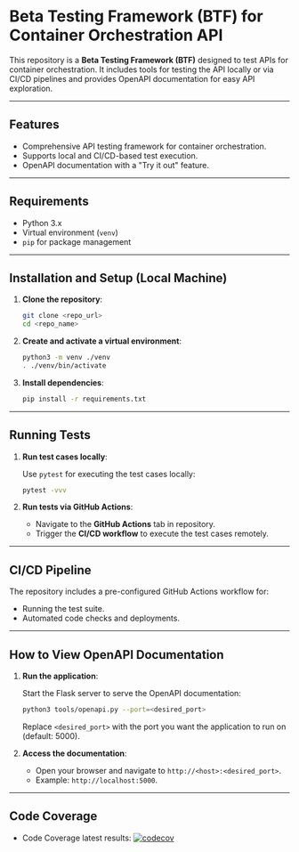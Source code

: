 # Beta Testing Framework (BTF) for Container Orchestration API

This repository is a **Beta Testing Framework (BTF)** designed to test APIs for container orchestration. It includes tools for testing the API locally or via CI/CD pipelines and provides OpenAPI documentation for easy API exploration.

---

## Features

- Comprehensive API testing framework for container orchestration.
- Supports local and CI/CD-based test execution.
- OpenAPI documentation with a "Try it out" feature.

---

## Requirements

- Python 3.x
- Virtual environment (`venv`)
- `pip` for package management

---

## Installation and Setup (Local Machine)

1. **Clone the repository**:

    ```bash
    git clone <repo_url>
    cd <repo_name>
    ```

2. **Create and activate a virtual environment**:

    ```bash
    python3 -m venv ./venv
    . ./venv/bin/activate
    ```

3. **Install dependencies**:

    ```bash
    pip install -r requirements.txt
    ```

---

## Running Tests

1. **Run test cases locally**:

    Use `pytest` for executing the test cases locally:

    ```bash
    pytest -vvv
    ```

2. **Run tests via GitHub Actions**:

    - Navigate to the **GitHub Actions** tab in repository.
    - Trigger the **CI/CD workflow** to execute the test cases remotely.

---

## CI/CD Pipeline

The repository includes a pre-configured GitHub Actions workflow for:

- Running the test suite.
- Automated code checks and deployments.

---

## How to View OpenAPI Documentation

1. **Run the application**:

    Start the Flask server to serve the OpenAPI documentation:

    ```bash
    python3 tools/openapi.py --port=<desired_port>
    ```

    Replace `<desired_port>` with the port you want the application to run on (default: 5000).

2. **Access the documentation**:

    - Open your browser and navigate to `http://<host>:<desired_port>`.
    - Example: `http://localhost:5000`.

---

## Code Coverage
- Code Coverage latest results: [![codecov](https://codecov.io/github/d1l0/BTF/graph/badge.svg?token=ZVVY452S42)](https://codecov.io/github/d1l0/BTF)